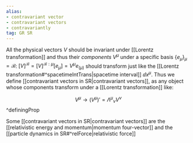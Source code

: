 ```yaml
---
alias: 
- contravariant vector
- contravariant vectors
- contravariantly
tag: GR SR
---
```

All the physical vectors $V$ should be invariant under [[Lorentz transformation]] and thus their *components* $V^\mu$ under a specific basis $\{e_\mu\}_\mu=\mathcal{B}$: $[V]^{\mathcal{B}}=[V]^{\mathcal{B}:\mu}[e_\mu]=V^\mu e_{(\mu)}$ should transform just like the [[Lorentz transformation#^spacetimeIntTrans|spacetime interval]] $\dd{x}^\mu$. Thus we define [[contravariant vectors in SR|contravariant vectors]], as any object whose components transform under a [[Lorentz transformation]] like:

$$V^\mu \rightarrow (V^\mu)'=\Lambda^\mu{}_\nu V^\nu $$
^definingProp

Some [[contravariant vectors in SR|contravariant vectors]] are the [[relativistic energy and momentum|momentum four-vector]] and the [[particle dynamics in SR#^relForce|relativistic force]]